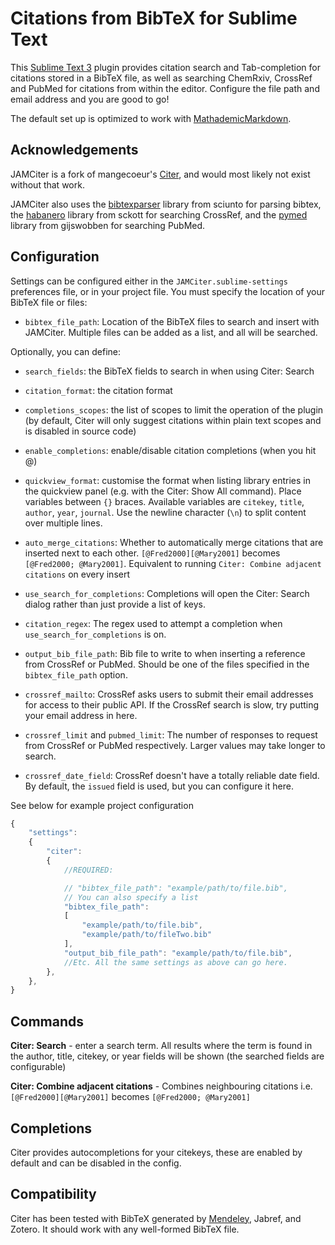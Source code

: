 # Citations from BibTeX for Sublime Text

This [Sublime Text 3](https://www.sublimetext.com/3) plugin provides citation search and Tab-completion for citations stored in a BibTeX file, as well as searching ChemRxiv, CrossRef and PubMed for citations from within the editor.
Configure the file path and email address and you are good to go!

The default set up is optimized to work with [MathademicMarkdown](https://github.com/yoshanuikabundi/MathademicMarkdown).

## Acknowledgements

JAMCiter is a fork of mangecoeur's [Citer](https://github.com/mangecoeur/Citer), and would most likely not exist without that work.

JAMCiter also uses the [bibtexparser](https://github.com/sciunto-org/python-bibtexparser) library from sciunto for parsing bibtex, the [habanero](https://github.com/sckott/habanero) library from sckott for searching CrossRef, and the [pymed](https://github.com/gijswobben/pymed) library from gijswobben for searching PubMed.

## Configuration

Settings can be configured either in the `JAMCiter.sublime-settings` preferences file, or in your project file.
You must specify the location of your BibTeX file or files:

 - `bibtex_file_path`: Location of the BibTeX files to search and insert with JAMCiter.
Multiple files can be added as a list, and all will be searched.

Optionally, you can define:

- `search_fields`: the BibTeX fields to search in when using Citer: Search

- `citation_format`: the citation format

- `completions_scopes`: the list of scopes to limit the operation of the plugin (by default, Citer will only suggest citations within plain text scopes and is disabled in source code)

- `enable_completions`: enable/disable citation completions (when you hit @)

- `quickview_format`: customise the format when listing library entries in the quickview panel (e.g. with the Citer: Show All command).
Place variables between `{}` braces.
Available variables are `citekey`, `title`, `author`, `year`, `journal`.
Use the newline character (`\n`) to split content over multiple lines.

- `auto_merge_citations`: Whether to automatically merge citations that are inserted next to each other. `[@Fred2000][@Mary2001]` becomes `[@Fred2000; @Mary2001]`.
Equivalent to running `Citer: Combine adjacent citations` on every insert

- `use_search_for_completions`: Completions will open the Citer: Search dialog rather than just provide a list of keys.

- `citation_regex`: The regex used to attempt a completion when `use_search_for_completions` is on.

- `output_bib_file_path`: Bib file to write to when inserting a reference from CrossRef or PubMed.
Should be one of the files specified in the `bibtex_file_path` option.

- `crossref_mailto`: CrossRef asks users to submit their email addresses for access to their public API.
If the CrossRef search is slow, try putting your email address in here.

- `crossref_limit` and `pubmed_limit`: The number of responses to request from CrossRef or PubMed respectively.
Larger values may take longer to search.

- `crossref_date_field`: CrossRef doesn't have a totally reliable date field.
By default, the `issued` field is used, but you can configure it here.

See below for example project configuration

```js
{
    "settings":
    {
        "citer":
        {
            //REQUIRED:

            // "bibtex_file_path": "example/path/to/file.bib",
            // You can also specify a list
            "bibtex_file_path":
            [
                "example/path/to/file.bib",
                "example/path/to/fileTwo.bib"
            ],
            "output_bib_file_path": "example/path/to/file.bib",
            //Etc. All the same settings as above can go here.
        },
    },
}
```


## Commands

**Citer: Search** - enter a search term.
All results where the term is found in the author, title, citekey, or year fields will be shown (the searched fields are configurable)

**Citer: Combine adjacent citations** - Combines neighbouring citations i.e. `[@Fred2000][@Mary2001]` becomes `[@Fred2000; @Mary2001]`


## Completions

Citer provides autocompletions for your citekeys, these are enabled by default and can be disabled in the config.

## Compatibility

Citer has been tested with BibTeX generated by [Mendeley](https://www.mendeley.com/), Jabref, and Zotero.
It should work with any well-formed BibTeX file.
